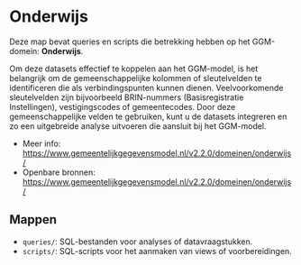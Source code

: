 # Onderwijs

Deze map bevat queries en scripts die betrekking hebben op het GGM-domein: **Onderwijs**.

Om deze datasets effectief te koppelen aan het GGM-model, is het belangrijk om de gemeenschappelijke kolommen of sleutelvelden te identificeren die als verbindingspunten kunnen dienen. Veelvoorkomende sleutelvelden zijn bijvoorbeeld BRIN-nummers (Basisregistratie Instellingen), vestigingscodes of gemeentecodes. Door deze gemeenschappelijke velden te gebruiken, kunt u de datasets integreren en zo een uitgebreide analyse uitvoeren die aansluit bij het GGM-model.

- Meer info: https://www.gemeentelijkgegevensmodel.nl/v2.2.0/domeinen/onderwijs/
- Openbare bronnen: https://www.gemeentelijkgegevensmodel.nl/v2.2.0/domeinen/onderwijs/

## Mappen
- `queries/`: SQL-bestanden voor analyses of datavraagstukken.
- `scripts/`: SQL-scripts voor het aanmaken van views of voorbereidingen.
